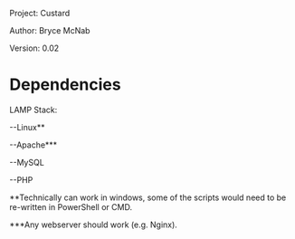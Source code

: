 Project:	Custard

Author:		Bryce McNab

Version:	0.02

Dependencies
============
LAMP Stack:

--Linux**

--Apache***

--MySQL

--PHP

**Technically can work in windows, some of the scripts would need to be re-written in PowerShell or CMD.

***Any webserver should work (e.g. Nginx).

